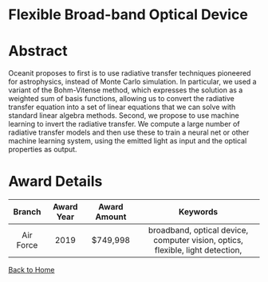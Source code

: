 
Flexible Broad-band Optical Device
==================================

# Abstract


Oceanit proposes to first is to use radiative transfer techniques pioneered for astrophysics, instead of Monte Carlo simulation. In particular, we used a variant of the Bohm-Vitense method, which expresses the solution as a weighted sum of basis functions, allowing us to convert the radiative transfer equation into a set of linear equations that we can solve with standard linear algebra methods. Second, we propose to use machine learning to invert the radiative transfer. We compute a large number of radiative transfer models and then use these to train a neural net or other machine learning system, using the emitted light as input and the optical properties as output.  

# Award Details

|Branch|Award Year|Award Amount|Keywords|
| :---: | :---: | :---: | :---: |
|Air Force|2019|$749,998|broadband, optical device, computer vision, optics, flexible, light detection, |
  
  


[Back to Home](https://github.com/chrischow/dod_sbir_awards/Reports/DJ/#1411)